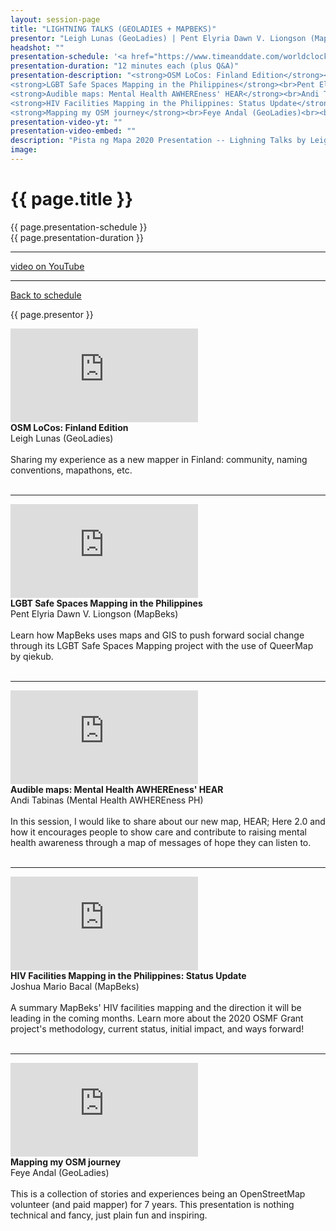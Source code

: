 ```yaml
---
layout: session-page
title: "LIGHTNING TALKS (GEOLADIES + MAPBEKS)"
presentor: "Leigh Lunas (GeoLadies) | Pent Elyria Dawn V. Liongson (MapBeks) | Andi Tabinas (Mental Health AWHEREness PH) | Joshua Mario Bacal (MapBeks) | Feye Andal (GeoLadies)"
headshot: ""
presentation-schedule: '<a href="https://www.timeanddate.com/worldclock/fixedtime.html?iso=2020-11-20T07:45:00Z">20 Nov 2020, 15:45 UTC+8</a>'
presentation-duration: "12 minutes each (plus Q&A)"
presentation-description: "<strong>OSM LoCos: Finland Edition</strong><br>Leigh Lunas (GeoLadies)<br><br>Sharing my experience as a new mapper in Finland: community, naming conventions, mapathons, etc.<br><br>
<strong>LGBT Safe Spaces Mapping in the Philippines</strong><br>Pent Elyria Dawn V. Liongson (MapBeks)<br><br>Learn how MapBeks uses maps and GIS to push forward social change through its LGBT Safe Spaces Mapping project with the use of QueerMap by qiekub. <br><br>
<strong>Audible maps: Mental Health AWHEREness' HEAR</strong><br>Andi Tabinas (Mental Health AWHEREness PH)<br><br>In this session, I would like to share about our new map, HEAR; Here 2.0 and how it encourages people to show care and contribute to raising mental health awareness through a map of messages of hope they can listen to.<br><br>
<strong>HIV Facilities Mapping in the Philippines: Status Update</strong><br>Joshua Mario Bacal (MapBeks)<br><br>A summary MapBeks' HIV facilities mapping and the direction it will be leading in the coming months. Learn more about the 2020 OSMF Grant project's methodology, current status, initial impact, and ways forward!<br><br>
<strong>Mapping my OSM journey</strong><br>Feye Andal (GeoLadies)<br><br>This is a collection of stories and experiences being an OpenStreetMap volunteer (and paid mapper) for 7 years. This presentation is nothing technical and fancy, just plain fun and inspiring."
presentation-video-yt: ""
presentation-video-embed: ""
description: "Pista ng Mapa 2020 Presentation -- Lighning Talks by Leigh Lunas (GeoLadies) | Pent Elyria Dawn V. Liongson (MapBeks) | Andi Tabinas (Mental Health AWHEREness PH) | Joshua Mario Bacal (MapBeks) | Feye Andal (GeoLadies)"
image:
---
```


<h1 class="color-pnm-blue">{{ page.title }}</h1>
<div class="row my-4">
<section class="col-lg-3">
<p class="small">{{ page.presentation-schedule }}<br>
{{ page.presentation-duration }}
</p>
<hr>
<p class="small">
<a href="{{ page.presentation-video-yt }}">video on YouTube</a>
</p>
<hr>
<p class="small"><a href="{{ site.baseurl }}/programme/">Back to schedule</a>
</p>
</section>
<section class="col-lg-9">
<p>{{ page.presentor }}</p>
<p class="mt-4">
<div class="embed-responsive embed-responsive-16by9">
<iframe class="mb-4 embed-responsive-item" src="https://www.youtube.com/embed/R5sCaC7QPWo" frameborder="0" allow="accelerometer; autoplay; clipboard-write; encrypted-media; gyroscope; picture-in-picture" allowfullscreen></iframe>
</div>
<strong>OSM LoCos: Finland Edition</strong><br>Leigh Lunas (GeoLadies)<br><br>Sharing my experience as a new mapper in Finland: community, naming conventions, mapathons, etc.<br><br>
<hr>

<div class="embed-responsive embed-responsive-16by9">
<iframe class="mb-4 embed-responsive-item" src="https://www.youtube.com/embed/jRJUc6Hi5KQ" frameborder="0" allow="accelerometer; autoplay; clipboard-write; encrypted-media; gyroscope; picture-in-picture" allowfullscreen></iframe>
</div>
<strong>LGBT Safe Spaces Mapping in the Philippines</strong><br>Pent Elyria Dawn V. Liongson (MapBeks)<br><br>Learn how MapBeks uses maps and GIS to push forward social change through its LGBT Safe Spaces Mapping project with the use of QueerMap by qiekub. <br><br>
<hr>

<div class="embed-responsive embed-responsive-16by9">
<iframe class="mb-4 embed-responsive-item" src="https://www.youtube.com/embed/mSqltXsZA4I" frameborder="0" allow="accelerometer; autoplay; clipboard-write; encrypted-media; gyroscope; picture-in-picture" allowfullscreen></iframe>
</div>
<strong>Audible maps: Mental Health AWHEREness' HEAR</strong><br>Andi Tabinas (Mental Health AWHEREness PH)<br><br>In this session, I would like to share about our new map, HEAR; Here 2.0 and how it encourages people to show care and contribute to raising mental health awareness through a map of messages of hope they can listen to.<br><br>
<hr>

<div class="embed-responsive embed-responsive-16by9">
<iframe class="mb-4 embed-responsive-item" src="https://www.youtube.com/embed/hgDJR5CmV7w" frameborder="0" allow="accelerometer; autoplay; clipboard-write; encrypted-media; gyroscope; picture-in-picture" allowfullscreen></iframe>
</div>
<strong>HIV Facilities Mapping in the Philippines: Status Update</strong><br>Joshua Mario Bacal (MapBeks)<br><br>A summary MapBeks' HIV facilities mapping and the direction it will be leading in the coming months. Learn more about the 2020 OSMF Grant project's methodology, current status, initial impact, and ways forward!<br><br>
<hr>

<div class="embed-responsive embed-responsive-16by9">
<iframe class="mb-4 embed-responsive-item" src="https://www.youtube.com/embed/FF4OGxWLItw" frameborder="0" allow="accelerometer; autoplay; clipboard-write; encrypted-media; gyroscope; picture-in-picture" allowfullscreen></iframe>
</div>
<strong>Mapping my OSM journey</strong><br>Feye Andal (GeoLadies)<br><br>This is a collection of stories and experiences being an OpenStreetMap volunteer (and paid mapper) for 7 years. This presentation is nothing technical and fancy, just plain fun and inspiring.
</p>
</section>
</div>